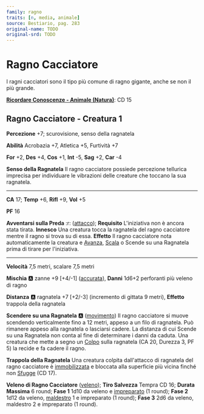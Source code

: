 ```yaml
---
family: ragno
traits: [n, media, animale]
source: Bestiario, pag. 283
original-name: TODO
original-srd: TODO
---
```


# Ragno Cacciatore

I ragni cacciatori sono il tipo più comune di ragno gigante, anche se non il più grande.

**[Ricordare Conoscenze - Animale (Natura)](/azioni/ricordare-conoscenze)**: CD 15

## Ragno Cacciatore - Creatura 1

**Percezione** +7; scurovisione, senso della ragnatela

**Abilità** Acrobazia +7, Atletica +5, Furtività +7

**For** +2, **Des** +4, **Cos** +1, **Int** -5, **Sag** +2, **Car** -4

**Senso della Ragnatela** Il ragno cacciatore possiede percezione tellurica imprecisa per individuare le vibrazioni delle creature che toccano la sua ragnatela.

***

**CA** 17; **Temp** +6, **Rifl** +9, **Vol** +5

**PF** 16

**Avventarsi sulla Preda** :r: ([attacco](/tratti/attacco)); **Requisito** L'iniziativa non è ancora stata tirata. **Innesco** Una creatura tocca la ragnatela del ragno cacciatore mentre il ragno si trova su di essa. **Effetto** Il ragno cacciatore nota automaticamente la creatura e [Avanza](/azioni/avanzare), [Scala](/azioni/scalare) o Scende su una Ragnatela prima di tirare per l'iniziativa.

***

**Velocità** 7,5 metri, scalare 7,5 metri

**Mischia** :a: zanne +9 \[+4/-1] ([accurata](/tratti/accurata)), **Danni** 1d6+2 perforanti più veleno di ragno

**Distanza** :a: ragnatela +7 \[+2/-3] (incremento di gittata 9 metri), **Effetto** trappola della ragnatela

**Scendere su una Ragnatela** :a: ([movimento](/tratti/movimento)) Il ragno cacciatore si muove scendendo verticalmente fino a 12 metri, appeso a un filo di ragnatela. Può rimanere appeso alla ragnatela o lasciarsi cadere. La distanza di cui Scende su una Ragnatela non conta al fine di determinare i danni da caduta. Una creatura che mette a segno un [Colpo](/azioni/colpire) sulla ragnatela (CA 20, Durezza 3, PF 5) la recide e fa cadere il ragno.

**Trappola della Ragnatela** Una creatura colpita dall'attacco di ragnatela del ragno cacciatore è [immobilizzata](/condizioni/immobilizzato) e bloccata alla superficie più vicina finché non [Sfugge](/azioni/sfuggire) (CD 17).

**Veleno di Ragno Cacciatore** ([veleno](/tratti/veleno)); **Tiro Salvezza** Tempra CD 16; **Durata Massima** 6 round; **Fase 1** 1d10 da veleno e [impreparato](/condizioni/impreparato) (1 round); **Fase 2** 1d12 da veleno, [maldestro](/condizioni/maldestro) 1 e impreparato (1 round); **Fase 3** 2d6 da veleno, maldestro 2 e impreparato (1 round).
